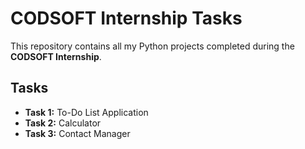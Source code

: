 # CODSOFT Internship Tasks  

This repository contains all my Python projects completed during the **CODSOFT Internship**.  

## Tasks  
- **Task 1:** To-Do List Application  
- **Task 2:** Calculator  
- **Task 3:** Contact Manager  
